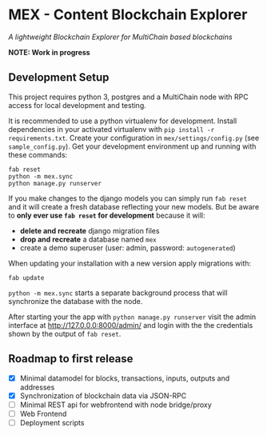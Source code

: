 # MEX - Content Blockchain Explorer

*A lightweight Blockchain Explorer for MultiChain based blockchains*

**NOTE: Work in progress**

## Development Setup

This project requires python 3, postgres and a MultiChain node with RPC 
access for local development and testing.

It is recommended to use a python virtualenv for development.
Install dependencies in your activated virtualenv with 
`pip install -r requirements.txt`. Create your configuration in 
`mex/settings/config.py` (see `sample_config.py`). Get your development 
environment up and running with these commands:

```
fab reset
python -m mex.sync
python manage.py runserver
```

If you make changes to the django models you can simply run `fab reset` and
it will create a fresh database reflecting your new models. But be aware to
**only ever use `fab reset` for development** because it will:

- **delete and recreate** django migration files
- **drop and recreate** a database named `mex`
- create a demo superuser (user: admin, password: `autogenerated`)

When updating your installation with a new version apply migrations with:

```
fab update
```

`python -m mex.sync` starts a separate background process that will synchronize 
the database with the node.

After starting your the app with `python manage.py runserver` visit the admin 
interface at http://127.0.0.0:8000/admin/ and login with the the credentials
shown by the output of `fab reset`.


## Roadmap to first release

- [x] Minimal datamodel for blocks, transactions, inputs, outputs and addresses
- [x] Synchronization of blockchain data via JSON-RPC
- [ ] Minimal REST api for webfrontend with node bridge/proxy
- [ ] Web Frontend
- [ ] Deployment scripts
